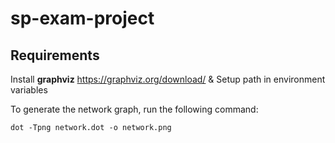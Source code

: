 # sp-exam-project


## Requirements
Install **graphviz** https://graphviz.org/download/ & Setup path in environment variables


To generate the network graph, run the following command:
```
dot -Tpng network.dot -o network.png
```